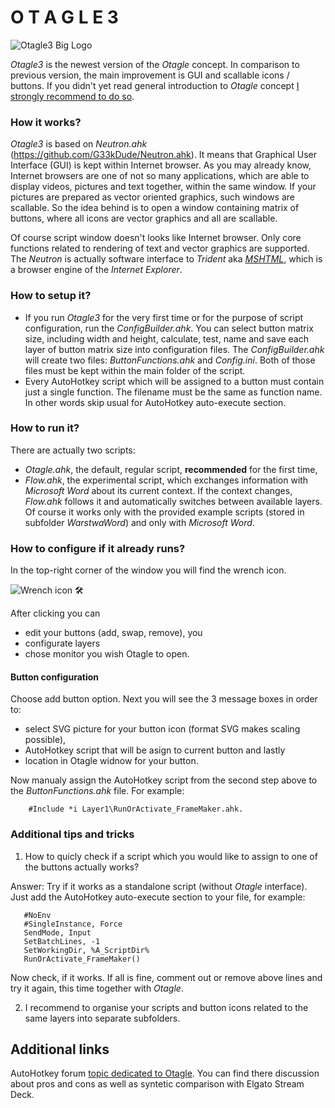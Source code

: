 # O T A G L E 3

![Otagle3 Big Logo](/Otagle2/Core/OtagleBigLogo.png)

*Otagle3* is the newest version of the *Otagle* concept. In comparison to previous version, the main improvement is GUI and scallable icons / buttons. If you didn't yet read general introduction to *Otagle* concept [I strongly recommend to do so](https://github.com/mslonik/Otagle).

### How it works?
*Otagle3* is based on *Neutron.ahk* (https://github.com/G33kDude/Neutron.ahk). It means that Graphical User Interface (GUI) is kept within Internet browser. As you may already know, Internet browsers are one of not so many applications, which are able to display videos, pictures and text together, within the same window. If your pictures are prepared as vector oriented graphics, such windows are scallable. So the idea behind is to open a window containing matrix of buttons, where all icons are vector graphics and all are scallable. 

Of course script window doesn't looks like Internet browser. Only core functions related to rendering of text and vector graphics are supported. The *Neutron* is actually software interface to *Trident* aka [*MSHTML*](https://en.wikipedia.org/wiki/Trident_(software)), which is a browser engine of the *Internet Explorer*. 

### How to setup it?
- If you run *Otagle3* for the very first time or for the purpose of script configuration, run the *ConfigBuilder.ahk*. You can select button matrix size, including width and height, calculate, test, name and save each layer of button matrix size into configuration files. The *ConfigBuilder.ahk* will create two files: *ButtonFunctions.ahk* and *Config.ini*. Both of those files must be kept within the main folder of the script.
- Every AutoHotkey script which will be assigned to a button must contain just a single function. The filename must be the same as function name. In other words skip usual for AutoHotkey auto-execute section.

### How to run it?
There are actually two scripts:
- *Otagle.ahk*, the default, regular script, **recommended** for the first time,
- *Flow.ahk*, the experimental script, which exchanges information with *Microsoft Word* about its current context. If the context changes, *Flow.ahk* follows it and automatically switches between available layers. Of course it works only with the provided example scripts (stored in subfolder *WarstwaWord*) and only with *Microsoft Word*.

### How to configure if it already runs?
In the top-right corner of the window you will find the wrench icon. 

![Wrench icon 🛠](/pictures/WrenchIcon_Configuration.png)

After clicking you can 
- edit your buttons (add, swap, remove), you
- configurate layers 
- chose monitor you wish Otagle to open.

#### Button configuration
Choose add button option. Next you will see the 3 message boxes in order to: 
- select SVG picture for your button icon (format SVG makes scaling possible), 
- AutoHotkey script that will be asign to current button and lastly 
- location in Otagle widnow for your button.

Now manualy assign the AutoHotkey script from the second step above to the *ButtonFunctions.ahk* file. For example: 

```AutoHotkey
    #Include *i Layer1\RunOrActivate_FrameMaker.ahk. 
```

### Additional tips and tricks
1. How to quicly check if a script which you would like to assign to one of the buttons actually works? 

Answer: Try if it works as a standalone script (without *Otagle* interface). Just add the AutoHotkey auto-execute section to your file, for example:
 ```AutoHotkey
    #NoEnv
    #SingleInstance, Force
    SendMode, Input
    SetBatchLines, -1
    SetWorkingDir, %A_ScriptDir%
    RunOrActivate_FrameMaker()
```
Now check, if it works. If all is fine, comment out or remove above lines and try it again, this time together with *Otagle*.

2. I recommend to organise your scripts and button icons related to the same layers into separate subfolders.


## Additional links

AutoHotkey forum [topic dedicated to Otagle](https://www.autohotkey.com/boards/viewtopic.php?t=69690). You can find there discussion about pros and cons as well as syntetic comparison with Elgato Stream Deck.